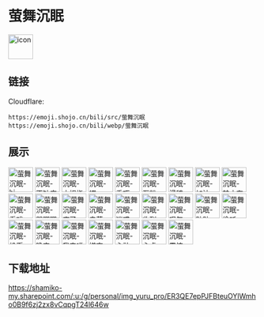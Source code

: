 # 萤舞沉眠
<img src="https://emoji.shojo.cn/bili/src/萤舞沉眠/icon.png" width="50" height="50" alt="icon">

## 链接
Cloudflare:
```
https://emoji.shojo.cn/bili/src/萤舞沉眠
https://emoji.shojo.cn/bili/webp/萤舞沉眠
```
## 展示
<img src="https://emoji.shojo.cn/bili/src/萤舞沉眠/萤舞沉眠-hi.png" width="50" height="50" alt="萤舞沉眠-hi">
<img src="https://emoji.shojo.cn/bili/src/萤舞沉眠/萤舞沉眠-不缺席.png" width="50" height="50" alt="萤舞沉眠-不缺席">
<img src="https://emoji.shojo.cn/bili/src/萤舞沉眠/萤舞沉眠-大拇指.png" width="50" height="50" alt="萤舞沉眠-大拇指">
<img src="https://emoji.shojo.cn/bili/src/萤舞沉眠/萤舞沉眠-蝶.png" width="50" height="50" alt="萤舞沉眠-蝶">
<img src="https://emoji.shojo.cn/bili/src/萤舞沉眠/萤舞沉眠-乖巧.png" width="50" height="50" alt="萤舞沉眠-乖巧">
<img src="https://emoji.shojo.cn/bili/src/萤舞沉眠/萤舞沉眠-互粉.png" width="50" height="50" alt="萤舞沉眠-互粉">
<img src="https://emoji.shojo.cn/bili/src/萤舞沉眠/萤舞沉眠-滑稽.png" width="50" height="50" alt="萤舞沉眠-滑稽">
<img src="https://emoji.shojo.cn/bili/src/萤舞沉眠/萤舞沉眠-加油.png" width="50" height="50" alt="萤舞沉眠-加油">
<img src="https://emoji.shojo.cn/bili/src/萤舞沉眠/萤舞沉眠-禁止套娃.png" width="50" height="50" alt="萤舞沉眠-禁止套娃">
<img src="https://emoji.shojo.cn/bili/src/萤舞沉眠/萤舞沉眠-看戏.png" width="50" height="50" alt="萤舞沉眠-看戏">
<img src="https://emoji.shojo.cn/bili/src/萤舞沉眠/萤舞沉眠-哭唧唧.png" width="50" height="50" alt="萤舞沉眠-哭唧唧">
<img src="https://emoji.shojo.cn/bili/src/萤舞沉眠/萤舞沉眠-麻了.png" width="50" height="50" alt="萤舞沉眠-麻了">
<img src="https://emoji.shojo.cn/bili/src/萤舞沉眠/萤舞沉眠-卖萌.png" width="50" height="50" alt="萤舞沉眠-卖萌">
<img src="https://emoji.shojo.cn/bili/src/萤舞沉眠/萤舞沉眠-迷惑.png" width="50" height="50" alt="萤舞沉眠-迷惑">
<img src="https://emoji.shojo.cn/bili/src/萤舞沉眠/萤舞沉眠-收到.png" width="50" height="50" alt="萤舞沉眠-收到">
<img src="https://emoji.shojo.cn/bili/src/萤舞沉眠/萤舞沉眠-叹气.png" width="50" height="50" alt="萤舞沉眠-叹气">
<img src="https://emoji.shojo.cn/bili/src/萤舞沉眠/萤舞沉眠-贴贴.png" width="50" height="50" alt="萤舞沉眠-贴贴">
<img src="https://emoji.shojo.cn/bili/src/萤舞沉眠/萤舞沉眠-偷听.png" width="50" height="50" alt="萤舞沉眠-偷听">
<img src="https://emoji.shojo.cn/bili/src/萤舞沉眠/萤舞沉眠-投币.png" width="50" height="50" alt="萤舞沉眠-投币">
<img src="https://emoji.shojo.cn/bili/src/萤舞沉眠/萤舞沉眠-晚安.png" width="50" height="50" alt="萤舞沉眠-晚安">
<img src="https://emoji.shojo.cn/bili/src/萤舞沉眠/萤舞沉眠-我来喽.png" width="50" height="50" alt="萤舞沉眠-我来喽">
<img src="https://emoji.shojo.cn/bili/src/萤舞沉眠/萤舞沉眠-嫌弃.png" width="50" height="50" alt="萤舞沉眠-嫌弃">
<img src="https://emoji.shojo.cn/bili/src/萤舞沉眠/萤舞沉眠-心动.png" width="50" height="50" alt="萤舞沉眠-心动">
<img src="https://emoji.shojo.cn/bili/src/萤舞沉眠/萤舞沉眠-心虚.png" width="50" height="50" alt="萤舞沉眠-心虚">
<img src="https://emoji.shojo.cn/bili/src/萤舞沉眠/萤舞沉眠-震惊.png" width="50" height="50" alt="萤舞沉眠-震惊">

## 下载地址

https://shamiko-my.sharepoint.com/:u:/g/personal/img_yuru_pro/ER3QE7epPJFBteuOYlWmho0B9f6zj2zx8vCqpgT24l646w